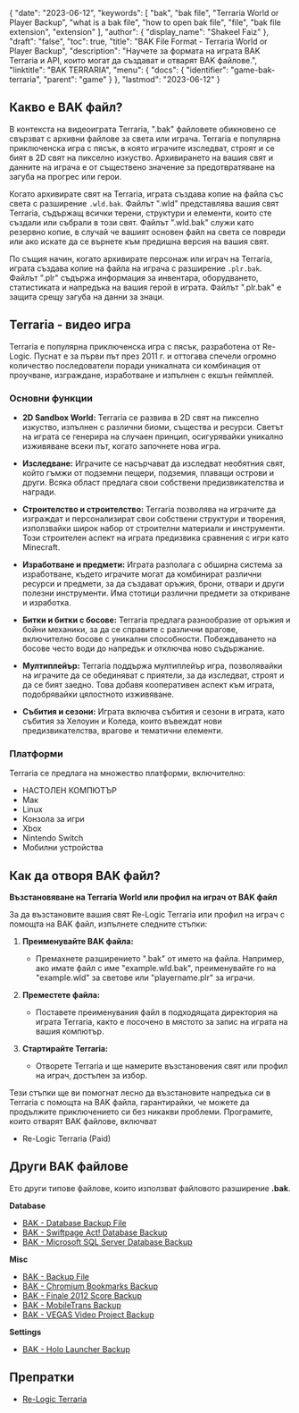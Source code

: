 {
  "date": "2023-06-12",
  "keywords": [
    "bak",
    "bak file",
    "Terraria World or Player Backup",
    "what is a bak file",
    "how to open bak file",
    "file",
    "bak file extension",
    "extension"
  ],
  "author": {
    "display_name": "Shakeel Faiz"
  },
  "draft": "false",
  "toc": true,
  "title": "BAK File Format - Terraria World or Player Backup",
  "description": "Научете за формата на играта BAK Terraria и API, които могат да създават и отварят BAK файлове.",
  "linktitle": "BAK TERRARIA",
  "menu": {
    "docs": {
      "identifier": "game-bak-terraria",
      "parent": "game"
    }
  },
  "lastmod": "2023-06-12"
}

## Какво е BAK файл?

В контекста на видеоиграта Terraria, ".bak" файловете обикновено се свързват с архивни файлове за света или играча. Terraria е популярна приключенска игра с пясък, в която играчите изследват, строят и се бият в 2D свят на пикселно изкуство. Архивирането на вашия свят и данните на играча е от съществено значение за предотвратяване на загуба на прогрес или герои.

Когато архивирате свят на Terraria, играта създава копие на файла със света с разширение `.wld.bak`. Файлът ".wld" представлява вашия свят Terraria, съдържащ всички терени, структури и елементи, които сте създали или събрали в този свят. Файлът ".wld.bak" служи като резервно копие, в случай че вашият основен файл на света се повреди или ако искате да се върнете към предишна версия на вашия свят.

По същия начин, когато архивирате персонаж или играч на Terraria, играта създава копие на файла на играча с разширение `.plr.bak`. Файлът ".plr" съдържа информация за инвентара, оборудването, статистиката и напредъка на вашия герой в играта. Файлът ".plr.bak" е защита срещу загуба на данни за знаци.

## Terraria - видео игра

Terraria е популярна приключенска игра с пясък, разработена от Re-Logic. Пуснат е за първи път през 2011 г. и оттогава спечели огромно количество последователи поради уникалната си комбинация от проучване, изграждане, изработване и изпълнен с екшън геймплей.

### Основни функции

- **2D Sandbox World:** Terraria се развива в 2D свят на пикселно изкуство, изпълнен с различни биоми, същества и ресурси. Светът на играта се генерира на случаен принцип, осигурявайки уникално изживяване всеки път, когато започнете нова игра.

- **Изследване:** Играчите се насърчават да изследват необятния свят, който гъмжи от подземни пещери, подземия, плаващи острови и други. Всяка област предлага свои собствени предизвикателства и награди.

- **Строителство и строителство:** Terraria позволява на играчите да изграждат и персонализират свои собствени структури и творения, използвайки широк набор от строителни материали и инструменти. Този строителен аспект на играта предизвика сравнения с игри като Minecraft.

- **Изработване и предмети:** Играта разполага с обширна система за изработване, където играчите могат да комбинират различни ресурси и предмети, за да създават оръжия, брони, отвари и други полезни инструменти. Има стотици различни предмети за откриване и изработка.

- **Битки и битки с босове:** Terraria предлага разнообразие от оръжия и бойни механики, за да се справите с различни врагове, включително босове с уникални способности. Побеждаването на босове често води до напредък и отключва ново съдържание.

- **Мултиплейър:** Terraria поддържа мултиплейър игра, позволявайки на играчите да се обединяват с приятели, за да изследват, строят и да се бият заедно. Това добавя кооперативен аспект към играта, подобрявайки цялостното изживяване.

- **Събития и сезони:** Играта включва събития и сезони в играта, като събития за Хелоуин и Коледа, които въвеждат нови предизвикателства, врагове и тематични елементи.

### Платформи

Terraria се предлага на множество платформи, включително:
- НАСТОЛЕН КОМПЮТЪР
- Мак
- Linux
- Конзола за игри
- Xbox
- Nintendo Switch
- Мобилни устройства

## Как да отворя BAK файл?

**Възстановяване на Terraria World или профил на играч от BAK файл**

За да възстановите вашия свят Re-Logic Terraria или профил на играч с помощта на BAK файл, изпълнете следните стъпки:

1. **Преименувайте BAK файла:**
    - Премахнете разширението ".bak" от името на файла. Например, ако имате файл с име "example.wld.bak", преименувайте го на "example.wld" за светове или "playername.plr" за играчи.

2. **Преместете файла:**
    - Поставете преименувания файл в подходящата директория на играта Terraria, както е посочено в мястото за запис на играта на вашия компютър.

3. **Стартирайте Terraria:**
    - Отворете Terraria и ще намерите възстановения свят или профил на играч, достъпен за избор.

Тези стъпки ще ви помогнат лесно да възстановите напредъка си в Terraria с помощта на BAK файла, гарантирайки, че можете да продължите приключението си без никакви проблеми. Програмите, които отварят BAK файлове, включват

- Re-Logic Terraria (Paid)

## Други BAK файлове

Ето други типове файлове, които използват файловото разширение **.bak**.

**Database**
- [BAK - Database Backup File](/database/bak/)
- [BAK - Swiftpage Act! Database Backup](/database/bak-act/)
- [BAK - Microsoft SQL Server Database Backup](/database/bak-sqlserver/)

**Misc**
- [BAK - Backup File](/misc/bak-backup/)
- [BAK - Chromium Bookmarks Backup](/misc/bak-chromium/)
- [BAK - Finale 2012 Score Backup](/misc/bak-finale/)
- [BAK - MobileTrans Backup](/misc/bak-mobiletrans/)
- [BAK - VEGAS Video Project Backup](/misc/bak-vegas/)

**Settings**
- [BAK - Holo Launcher Backup](/settings/bak-holo/)

## Препратки
* [Re-Logic Terraria](https://terraria.fandom.com/wiki/Re-Logic)